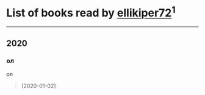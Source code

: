# List of books read by [ellikiper72](http://vk.com/id46242783)<sup>1</sup>
---

## 2020

### ол
ол
> [2020-01-02] 



